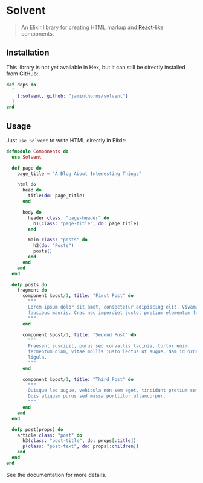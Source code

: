 # Solvent

> An Elixir library for creating HTML markup and
> [React](https://reactjs.org/)-like components.

## Installation

This library is not yet available in Hex, but it can still be directly installed
from GitHub:

```elixir
def deps do
  [
    {:solvent, github: "jaminthorns/solvent"}
  ]
end
```

## Usage

Just `use Solvent` to write HTML directly in Elixir:

```elixir
defmodule Components do
  use Solvent

  def page do
    page_title = "A Blog About Interesting Things"

    html do
      head do
        title(do: page_title)
      end

      body do
        header class: "page-header" do
          h1(class: "page-title", do: page_title)
        end

        main class: "posts" do
          h2(do: "Posts")
          posts()
        end
      end
    end
  end

  defp posts do
    fragment do
      component &post/1, title: "First Post" do
        """
        Lorem ipsum dolor sit amet, consectetur adipiscing elit. Vivamus non
        faucibus mauris. Cras nec imperdiet justo, pretium elementum felis.
        """
      end

      component &post/1, title: "Second Post" do
        """
        Praesent suscipit, purus sed convallis lacinia, tortor enim
        fermentum diam, vitae mollis justo lectus ut augue. Nam id ornare
        ligula.
        """
      end

      component &post/1, title: "Third Post" do
        """
        Quisque leo augue, vehicula non sem eget, tincidunt pretium sem.
        Duis aliquam purus sed massa porttitor ullamcorper.
        """
      end
    end
  end

  defp post(props) do
    article class: "post" do
      h3(class: "post-title", do: props[:title])
      p(class: "post-text", do: props[:children])
    end
  end
end
```

See the documentation for more details.

